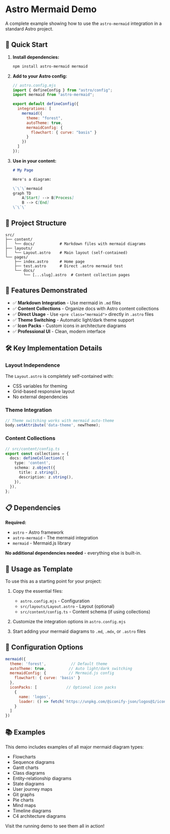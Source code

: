 # Astro Mermaid Demo

A complete example showing how to use the `astro-mermaid` integration in a standard Astro project.

## 🚀 Quick Start

1. **Install dependencies:**
   ```bash
   npm install astro-mermaid mermaid
   ```

2. **Add to your Astro config:**
   ```js
   // astro.config.mjs
   import { defineConfig } from "astro/config";
   import mermaid from "astro-mermaid";

   export default defineConfig({
     integrations: [
       mermaid({
         theme: "forest",
         autoTheme: true,
         mermaidConfig: {
           flowchart: { curve: "basis" }
         }
       })
     ]
   });
   ```

3. **Use in your content:**
   ```markdown
   # My Page

   Here's a diagram:

   \`\`\`mermaid
   graph TD
       A[Start] --> B[Process]
       B --> C[End]
   \`\`\`
   ```

## 📁 Project Structure

```
src/
├── content/
│   └── docs/           # Markdown files with mermaid diagrams
├── layouts/
│   └── Layout.astro    # Main layout (self-contained)
└── pages/
    ├── index.astro     # Home page
    ├── test.astro      # Direct .astro mermaid test
    └── docs/
        └── [...slug].astro  # Content collection pages
```

## 🎨 Features Demonstrated

- ✅ **Markdown Integration** - Use mermaid in `.md` files
- ✅ **Content Collections** - Organize docs with Astro content collections
- ✅ **Direct Usage** - Use `<pre class="mermaid">` directly in `.astro` files
- ✅ **Theme Switching** - Automatic light/dark theme support
- ✅ **Icon Packs** - Custom icons in architecture diagrams
- ✅ **Professional UI** - Clean, modern interface

## 🛠 Key Implementation Details

### Layout Independence
The `Layout.astro` is completely self-contained with:
- CSS variables for theming
- Grid-based responsive layout
- No external dependencies

### Theme Integration
```javascript
// Theme switching works with mermaid auto-theme
body.setAttribute('data-theme', newTheme);
```

### Content Collections
```typescript
// src/content/config.ts
export const collections = {
  docs: defineCollection({
    type: 'content',
    schema: z.object({
      title: z.string(),
      description: z.string(),
    }),
  }),
};
```

## 📋 Dependencies

**Required:**
- `astro` - Astro framework
- `astro-mermaid` - The mermaid integration
- `mermaid` - Mermaid.js library

**No additional dependencies needed** - everything else is built-in.

## 🎯 Usage as Template

To use this as a starting point for your project:

1. Copy the essential files:
   - `astro.config.mjs` - Configuration
   - `src/layouts/Layout.astro` - Layout (optional)
   - `src/content/config.ts` - Content schema (if using collections)

2. Customize the integration options in `astro.config.mjs`

3. Start adding your mermaid diagrams to `.md`, `.mdx`, or `.astro` files

## 🔧 Configuration Options

```js
mermaid({
  theme: 'forest',           // Default theme
  autoTheme: true,          // Auto light/dark switching
  mermaidConfig: {          // Mermaid.js config
    flowchart: { curve: 'basis' }
  },
  iconPacks: [             // Optional icon packs
    {
      name: 'logos',
      loader: () => fetch('https://unpkg.com/@iconify-json/logos@1/icons.json').then(res => res.json())
    }
  ]
})
```

## 📚 Examples

This demo includes examples of all major mermaid diagram types:
- Flowcharts
- Sequence diagrams  
- Gantt charts
- Class diagrams
- Entity-relationship diagrams
- State diagrams
- User journey maps
- Git graphs
- Pie charts
- Mind maps
- Timeline diagrams
- C4 architecture diagrams

Visit the running demo to see them all in action!
